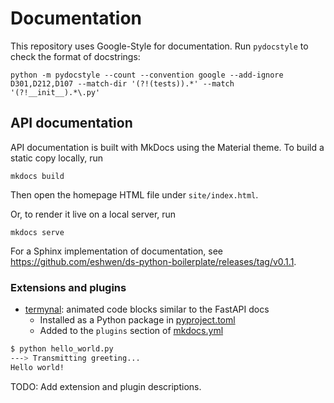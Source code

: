 # Documentation

This repository uses Google-Style for documentation. Run `pydocstyle` to check the format of docstrings:

```shell
python -m pydocstyle --count --convention google --add-ignore D301,D212,D107 --match-dir '(?!(tests)).*' --match '(?!__init__).*\.py'
```

## API documentation

API documentation is built with MkDocs using the Material theme. To build a static copy locally, run

```shell
mkdocs build
```

Then open the homepage HTML file under `site/index.html`.

Or, to render it live on a local server, run

```shell
mkdocs serve
```

For a Sphinx implementation of documentation, see <https://github.com/eshwen/ds-python-boilerplate/releases/tag/v0.1.1>.

### Extensions and plugins

- [termynal](https://github.com/daxartio/termynal): animated code blocks similar to the FastAPI docs
    - Installed as a Python package
      in [pyproject.toml](https://github.com/eshwen/ds-python-boilerplate/blob/main/pyproject.toml)
    - Added to the `plugins` section
      of [mkdocs.yml](https://github.com/eshwen/ds-python-boilerplate/blob/main/mkdocs.yml)

<!-- termynal -->

```bash
$ python hello_world.py
---> Transmitting greeting...
Hello world!
```

TODO: Add extension and plugin descriptions.
